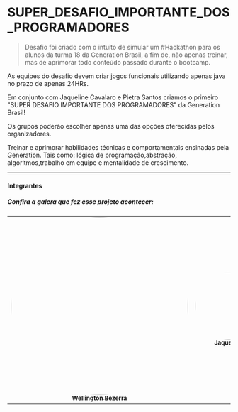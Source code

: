 # SUPER_DESAFIO_IMPORTANTE_DOS_PROGRAMADORES
> Desafio foi criado com o intuito de simular um #Hackathon para os alunos da turma 18 da Generation Brasil, a fim de, não apenas treinar, mas de aprimorar todo conteúdo passado durante o bootcamp.
> 
As equipes do desafio devem criar jogos funcionais utilizando apenas java no prazo de apenas 24HRs.







Em conjunto com Jaqueline Cavalaro e Pietra Santos criamos o primeiro "SUPER DESAFIO IMPORTANTE DOS PROGRAMADORES" da Generation Brasil!



Os grupos poderão escolher apenas uma das opções oferecidas pelos organizadores. 

Treinar e aprimorar habilidades técnicas e comportamentais ensinadas pela Generation. Tais como: lógica de programação,abstração, algoritmos,trabalho em equipe e mentalidade de crescimento.


---

####  Integrantes

##### Confira a galera que fez esse projeto acontecer:

<table>
  <tr>
    <td align="center"><a href="https://github.com/martins-bea"><img style="border-radius: 50%;" src="https://i.imgur.com/E5W26vL.png" width="400px;" alt=""/><br /><sub><b>Wellington Bezerra</b></sub></a><br /></td>
    <td align="center"><a href="https://githLimaub.com/EwertonILima"><img style="border-radius: 50%;" src="https://i.imgur.com/6Yt4nle.png" width="150px;" alt=""/><br /><sub><b>Jaqueline </b></sub></a><br /></a></td>
    <td align="center"><a href="https://github.com/IgorGato"><img style="border-radius: 50%;" src="https://i.imgur.com/pPTAbFg.png" width="150px;" alt=""/><br /><sub><b>Igor Gato</b></sub></a><br /></td>
    <td align="center"><a href="https://github.com/Fer-nanda20"><img style="border-radius: 50%;" src="https://i.imgur.com/aDuWeYG.png" width="150px;" alt=""/><br /><sub><b>Fernanda </b></sub></a><br /></td>
    <td align="center"><a href="https://github.com/Helloisa22"><img style="border-radius: 50%;" src="https://i.imgur.com/cRPjZ40.png" width="150px;" alt=""/><br /><sub><b>Heloísa Beatriz</b></sub></a><br /></td> 
    <td align="center"><a href="https://github.com/jorgehauck"><img style="border-radius: 50%;" src=https://i.imgur.com/1jlmyqS.png" width="150px;" alt=""/><br /><sub><b>José Jorge</b></sub></a><br /></td> 
  </tr>
</table>
